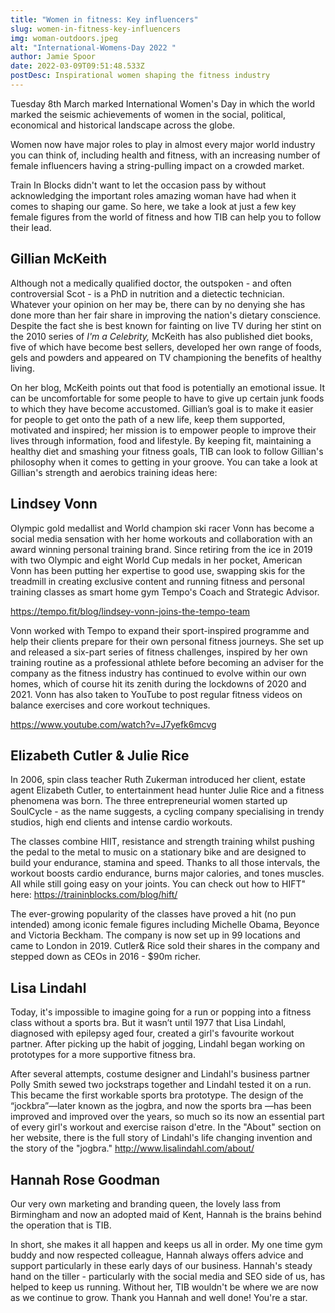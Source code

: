 ```yaml
---
title: "Women in fitness: Key influencers"
slug: women-in-fitness-key-influencers
img: woman-outdoors.jpeg
alt: "International-Womens-Day 2022 "
author: Jamie Spoor
date: 2022-03-09T09:51:48.533Z
postDesc: Inspirational women shaping the fitness industry
---
```

Tuesday 8th March marked International Women's Day in which the world marked the seismic achievements of women in the social, political, economical and historical landscape across the globe.

Women now have major roles to play in almost every major world industry you can think of, including health and fitness, with an increasing number of female influencers having a string-pulling impact on a crowded market.

Train In Blocks didn't want to let the occasion pass by without acknowledging the important roles amazing woman have had when it comes to shaping our game. So here, we take a look at just a few key female figures from the world of fitness and how TIB can help you to follow their lead.

## Gillian McKeith

Although not a medically qualified doctor, the outspoken - and often controversial Scot - is a PhD in nutrition and a dietectic technician. Whatever your opinion on her may be, there can by no denying she has done more than her fair share in improving the nation's dietary conscience. Despite the fact she is best known for fainting on live TV during her stint on the 2010 series of *I'm a Celebrity,* McKeith has also published diet books, five of which have become best sellers, developed her own range of foods, gels and powders and appeared on TV championing the benefits of healthy living.

On her blog, McKeith points out that food is potentially an emotional issue. It can be uncomfortable for some people to have to give up certain junk foods to which they have become accustomed. Gillian’s goal is to make it easier for people to get onto the path of a new life, keep them supported, motivated and inspired; her mission is to empower people to improve their lives through information, food and lifestyle. By keeping fit, maintaining a healthy diet and smashing your fitness goals, TIB can look to follow Gillian's philosophy when it comes to getting in your groove. You can take a look at Gillian's strength and aerobics training ideas here: [](https://gillianmckeith.com/your-body/fitness/home-exercise/)

## Lindsey Vonn

Olympic gold medallist and World champion ski racer Vonn has become a social media sensation with her home workouts and collaboration with an award winning personal training brand. 
Since retiring from the ice in 2019 with two Olympic and eight World Cup medals in her pocket, American Vonn has been putting her expertise to good use, swapping skis for the treadmill in creating exclusive content and running fitness and personal training classes as smart home gym Tempo's Coach and Strategic Advisor. 

<https://tempo.fit/blog/lindsey-vonn-joins-the-tempo-team>

Vonn worked with Tempo to expand their sport-inspired programme and help their clients prepare for their own personal fitness journeys. She set up and released a six-part series of fitness challenges, inspired by her own training routine as a professional athlete before becoming an adviser for the company as the fitness industry has continued to evolve within our own homes, which of course hit its zenith during the lockdowns of 2020 and 2021. Vonn has also taken to YouTube to post regular fitness videos on balance exercises and core workout techniques.

<https://www.youtube.com/watch?v=J7yefk6mcvg>

## Elizabeth Cutler & Julie Rice

In 2006, spin class teacher Ruth Zukerman introduced her client, estate agent Elizabeth Cutler, to entertainment head hunter Julie Rice and a fitness phenomena was born. The three entrepreneurial women started up SoulCycle - as the name suggests, a cycling company specialising in trendy studios, high end clients and intense cardio workouts. 

The classes combine HIIT, resistance and strength training whilst pushing the pedal to the metal to music on a stationary bike and are designed to build your endurance, stamina and speed. Thanks to all those intervals, the workout boosts cardio endurance, burns major calories, and tones muscles. All while still going easy on your joints. You can check out how to HIFT" here: <https://traininblocks.com/blog/hift/>

The ever-growing popularity of the classes have proved a hit (no pun intended) among iconic female figures including Michelle Obama, Beyonce and Victoria Beckham. The company is now set up in 99 locations and came to London in 2019. Cutler& Rice sold their shares in the company and stepped down as CEOs in 2016 - $90m richer.

## Lisa Lindahl

Today, it's impossible to imagine going for a run or popping into a fitness class without a sports bra. But it wasn’t until 1977 that Lisa Lindahl, diagnosed with epilepsy aged four, created a girl's favourite workout partner. After picking up the habit of jogging, Lindahl began working on prototypes for a more supportive fitness bra.

After several attempts, costume designer and Lindahl's business partner Polly Smith sewed two jockstraps together and Lindahl tested it on a run. This became the first workable sports bra prototype. The design of the “jockbra”—later known as the jogbra, and now the sports bra —has been improved and improved over the years, so much so its now an essential part of every girl's workout and exercise raison d'etre. In the "About" section on her website, there is the full story of Lindahl's life changing invention and the story of the "jogbra."  <http://www.lisalindahl.com/about/>

## Hannah Rose Goodman

Our very own marketing and branding queen, the lovely lass from Birmingham and now an adopted maid of Kent, Hannah  is the brains behind the operation that is TIB.

 In short, she makes it all happen and keeps us all in order. My one time gym buddy and now respected colleague, Hannah always offers advice and support particularly in these early days of our business. Hannah's steady hand on the tiller - particularly with the social media and SEO side of us, has helped to keep us running. Without her, TIB wouldn't be where we are now as we continue to grow. Thank you Hannah and well done! You're a star.